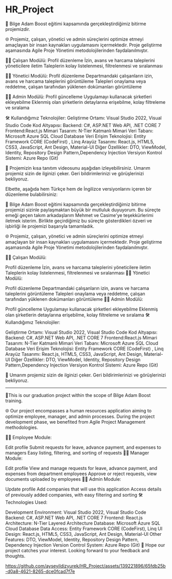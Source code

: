 # HR_Project
🚀 Bilge Adam Boost eğitimi kapsamında gerçekleştirdiğimiz bitirme projemizdir.

🌐 Projemiz, çalışan, yönetici ve admin süreçlerini optimize etmeyi amaçlayan bir insan kaynakları uygulamasını içermektedir. Proje geliştirme aşamasında Agile Proje Yönetimi metodolojilerinden faydalanılmıştır.

👨‍💼 Çalışan Modülü:
Profil düzenleme
İzin, avans ve harcama taleplerini yöneticilere iletim
Taleplerin kolay listelenmesi, filtrelenmesi ve sıralanması

👩‍💻 Yönetici Modülü:
Profil düzenleme
Departmandaki çalışanların izin, avans ve harcama taleplerini görüntüleme
Talepleri onaylama veya reddetme, çalışan tarafından yüklenen dokümanları görüntüleme

🧑‍💼 Admin Modülü:
Profil güncelleme
Uygulamayı kullanacak şirketleri ekleyebilme
Eklenmiş olan şirketlerin detaylarına erişebilme, kolay filtreleme ve sıralama

🛠️ Kullandığımız Teknolojiler:
Geliştirme Ortamı: Visual Studio 2022, Visual Studio Code
Kod Altyapısı: Backend: C#, ASP.NET Web API, .NET CORE 7 Frontend:React.js
Mimari Tasarım: N-Tier Katmanlı Mimari
Veri Tabanı: Microsoft Azure SQL Cloud Database
Veri Erişim Teknolojisi: Entity Framework CORE (CodeFirst) , Linq
Arayüz Tasarımı: React.js, HTML5, CSS3, JavaScript, Ant Design, Material-UI
Diğer Özellikler: DTO, ViewModel, Identity, Repository Design Pattern,Dependency Injection
Versiyon Kontrol Sistemi: Azure Repo (Git)

🚀 Projemizin kısa tanıtım videosunu aşağıdan izleyebilirsiniz. Umarım projemiz sizin de ilginizi çeker. Geri bildirimlerinizi ve görüşlerinizi bekliyoruz.


Elbette, aşağıda hem Türkçe hem de İngilizce versiyonlarını içeren bir düzenleme bulabilirsiniz:

🚀 Bilge Adam Boost eğitimi kapsamında gerçekleştirdiğimiz bitirme projemizi sizinle paylaşmaktan büyük bir mutluluk duyuyorum. Bu süreçte emeği geçen takım arkadaşlarım Mehmet ve Casime'ye teşekkürlerimi iletmek isterim. Birlikte geçirdiğimiz bu süreçte gösterdikleri özveri ve işbirliği ile projemizi başarıyla tamamladık.

🌐 Projemiz, çalışan, yönetici ve admin süreçlerini optimize etmeyi amaçlayan bir insan kaynakları uygulamasını içermektedir. Proje geliştirme aşamasında Agile Proje Yönetimi metodolojilerinden faydalanılmıştır.

👨‍💼 Çalışan Modülü:

Profil düzenleme
İzin, avans ve harcama taleplerini yöneticilere iletim
Taleplerin kolay listelenmesi, filtrelenmesi ve sıralanması
👩‍💻 Yönetici Modülü:

Profil düzenleme
Departmandaki çalışanların izin, avans ve harcama taleplerini görüntüleme
Talepleri onaylama veya reddetme, çalışan tarafından yüklenen dokümanları görüntüleme
🧑‍💼 Admin Modülü:

Profil güncelleme
Uygulamayı kullanacak şirketleri ekleyebilme
Eklenmiş olan şirketlerin detaylarına erişebilme, kolay filtreleme ve sıralama
🛠️ Kullandığımız Teknolojiler:

Geliştirme Ortamı: Visual Studio 2022, Visual Studio Code
Kod Altyapısı: Backend: C#, ASP.NET Web API, .NET CORE 7 Frontend:React.js
Mimari Tasarım: N-Tier Katmanlı Mimari
Veri Tabanı: Microsoft Azure SQL Cloud Database
Veri Erişim Teknolojisi: Entity Framework CORE (CodeFirst) , Linq
Arayüz Tasarımı: React.js, HTML5, CSS3, JavaScript, Ant Design, Material-UI
Diğer Özellikler: DTO, ViewModel, Identity, Repository Design Pattern,Dependency Injection
Versiyon Kontrol Sistemi: Azure Repo (Git)

🚀 Umarım projemiz sizin de ilginizi çeker. Geri bildirimlerinizi ve görüşlerinizi bekliyoruz.

----------------------------
🚀This is our graduation project within the scope of Bilge Adam Boost training.

🌐 Our project encompasses a human resources application aiming to optimize employee, manager, and admin processes. During the project development phase, we benefited from Agile Project Management methodologies.

👨‍💼 Employee Module:

Edit profile
Submit requests for leave, advance payment, and expenses to managers
Easy listing, filtering, and sorting of requests
👩‍💻 Manager Module:

Edit profile
View and manage requests for leave, advance payment, and expenses from department employees
Approve or reject requests, view documents uploaded by employees
🧑‍💼 Admin Module:

Update profile
Add companies that will use this application
Access details of previously added companies, with easy filtering and sorting
🛠️ Technologies Used:

Development Environment: Visual Studio 2022, Visual Studio Code
Backend: C#, ASP.NET Web API, .NET CORE 7
Frontend: React.js
Architecture: N-Tier Layered Architecture
Database: Microsoft Azure SQL Cloud Database
Data Access: Entity Framework CORE (CodeFirst), Linq
UI Design: React.js, HTML5, CSS3, JavaScript, Ant Design, Material-UI
Other Features: DTO, ViewModel, Identity, Repository Design Pattern, Dependency Injection
Version Control System: Azure Repo (Git)
🚀 Hope our project catches your interest. Looking forward to your feedback and thoughts.




https://github.com/ayseyildizyurek/HR_Project/assets/139221896/65fdb25b-d0a8-4621-8265-dce0fcad7f7e


